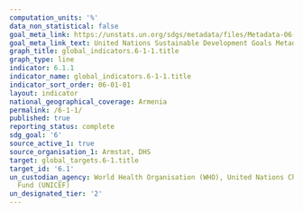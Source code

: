 ```yaml
---
computation_units: '%'
data_non_statistical: false
goal_meta_link: https://unstats.un.org/sdgs/metadata/files/Metadata-06-01-01.pdf
goal_meta_link_text: United Nations Sustainable Development Goals Metadata (pdf 428kB)
graph_title: global_indicators.6-1-1.title
graph_type: line
indicator: 6.1.1
indicator_name: global_indicators.6-1-1.title
indicator_sort_order: 06-01-01
layout: indicator
national_geographical_coverage: Armenia
permalink: /6-1-1/
published: true
reporting_status: complete
sdg_goal: '6'
source_active_1: true
source_organisation_1: Armstat, DHS
target: global_targets.6-1.title
target_id: '6.1'
un_custodian_agency: World Health Organisation (WHO), United Nations Children's Emergency
  Fund (UNICEF)
un_designated_tier: '2'
---
```

